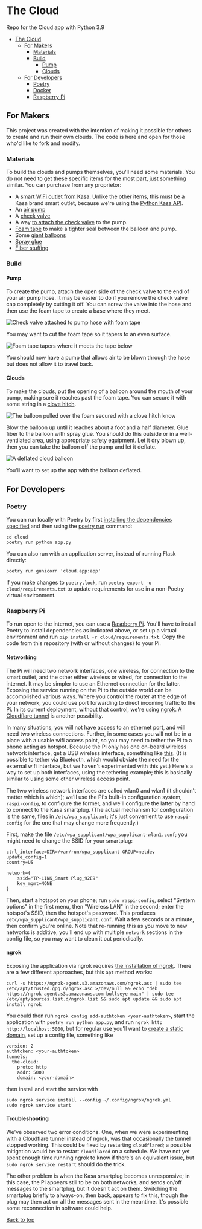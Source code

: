 # The Cloud
Repo for the Cloud app with Python 3.9

- [The Cloud](#the-cloud)
  - [For Makers](#for-makers)
    - [Materials](#materials)
    - [Build](#build)
      - [Pump](#pump)
      - [Clouds](#clouds)
  - [For Developers](#for-developers)
    - [Poetry](#poetry)
    - [Docker](#docker)
    - [Raspberry Pi](#raspberry-pi)

## For Makers

This project was created with the intention of making it possible for others to create and run their own clouds. The code is here and open for those who'd like to fork and modify.

### Materials

To build the clouds and pumps themselves, you'll need some materials. You do not need to get these specific items for the most part, just something similar. You can purchase from any proprietor:

* A [smart WiFi outlet from Kasa](https://www.amazon.com/gp/product/B091FXH2FR/ref=ppx_yo_dt_b_asin_title_o05_s00?ie=UTF8&th=1). Unlike the other items, this must be a Kasa brand smart outlet, because we're using the [Python Kasa API](https://github.com/python-kasa/python-kasa).
* An [air pump](https://www.coleman.com/sleeping-bags-beds/airbeds-pumps/quickpump-120v-pump-with-extension-hose/SAP_2000021141.html)
* A [check valve](https://www.amazon.com/gp/product/B092THK2F9/ref=ppx_od_dt_b_asin_title_s00?ie=UTF8&th=1)
* A way [to attach the check valve](https://www.amazon.com/gp/product/B09BHWMSTD/ref=ppx_od_dt_b_asin_title_s00?ie=UTF8&th=1) to the pump.
* [Foam tape](https://www.lowes.com/pd/Frost-King-10-ft-x-3-4-in-Black-Rubber-Foam-Window-Weatherstrip/3047980) to make a tighter seal between the balloon and pump.
* Some [giant balloons](https://www.amazon.com/gp/product/B08233XMST/ref=ppx_yo_dt_b_asin_title_o02_s00?ie=UTF8&th=1)
* [Spray glue](https://www.michaels.com/product/scotch-super-77-multipurpose-spray-adhesive-10218960)
* [Fiber stuffing](https://www.michaels.com/product/supreme-fiber-fill-by-loops-threads-10436592)

### Build

#### Pump
To create the pump, attach the open side of the check valve to the end of your air pump hose. It may be easier to do if you remove the check valve cap completely by cutting it off. You can screw the valve into the hose and then use the foam tape to create a base where they meet.

![Check valve attached to pump hose with foam tape](cloud/static/images/check-valve.JPG)

You may want to cut the foam tape so it tapers to an even surface.

![Foam tape tapers where it meets the tape below](cloud/static/images/tapered-foam.JPG)

You should now have a pump that allows air to be blown through the hose but does not allow it to travel back.

#### Clouds

To make the clouds, put the opening of a balloon around the mouth of your pump, making sure it reaches past the foam tape. You can secure it with some string in a [clove hitch](https://www.netknots.com/rope_knots/clove-hitch).

![The balloon pulled over the foam secured with a clove hitch know](cloud/static/images/balloon-attached.jpg)

Blow the balloon up until it reaches about a foot and a half diameter. Glue fiber to the balloon with spray glue. You should do this outside or in a well-ventilated area, using appropriate safety equipment. Let it dry blown up, then you can take the balloon off the pump and let it deflate.

![A deflated cloud balloon](cloud/static/images/deflated-cloud.JPG)

You'll want to set up the app with the balloon deflated.

## For Developers

### Poetry
You can run locally with Poetry by first [installing the dependencies specified](https://python-poetry.org/docs/basic-usage/#installing-dependencies) and then using the [poetry run](https://python-poetry.org/docs/basic-usage/#using-poetry-run) command:

```
cd cloud
poetry run python app.py
```

You can also run with an application server, instead of running Flask directly:

```
poetry run gunicorn 'cloud.app:app'
```

If you make changes to `poetry.lock`, run `poetry export -o cloud/requirements.txt` to update requirements for use in a non-Poetry virtual environment.

### Raspberry Pi

To run open to the internet, you can use a [Raspberry Pi](https://www.raspberrypi.org). You'll have to install Poetry to install dependencies as indicated above, or set up a virtual environment and run `pip install -r cloud/requirements.txt`. Copy the code from this repository (with or without changes) to your Pi.

#### Networking

The Pi will need two network interfaces, one wireless, for connection to the smart outlet, and the other either wireless or wired, for connection to the internet. It may be simpler to use an Ethernet connection for the latter. Exposing the service running on the Pi to the outside world can be accomplished various ways. Where you control the router at the edge of your network, you could use port forwarding to direct incoming traffic to the Pi. In its current deployment, without that control, we're using [ngrok](https://ngrok.com/). A [Cloudflare tunnel](#cloudflare-tunnel) is another possibility.

In many situations, you will not have access to an ethernet port, and will need two wireless connections. Further, in some cases you will not be in a place with a usable wifi access point, so you may need to tether the Pi to a phone acting as hotspot. Because the Pi only has one on-board wireless network interface, get a USB wireless interface, something like [this](https://www.adafruit.com/product/1012). (It is possible to tether via Bluetooth, which would obviate the need for the external wifi interface, but we haven't experimented with this yet.) Here's a way to set up both interfaces, using the tethering example; this is basically similar to using some other wireless access point.

The two wireless network interfaces are called wlan0 and wlan1 (it shouldn't matter which is which); we'll use the Pi's built-in configuration system, `raspi-config`, to configure the former, and we'll configure the latter by hand to connect to the Kasa smartplug. (The actual mechanism for configuration is the same, files in `/etc/wpa_supplicant`; it's just convenient to use `raspi-config` for the one that may change more frequently.)

First, make the file `/etc/wpa_supplicant/wpa_supplicant-wlan1.conf`; you might need to change the SSID for your smartplug:

```
ctrl_interface=DIR=/var/run/wpa_supplicant GROUP=netdev
update_config=1
country=US

network={
    ssid="TP-LINK_Smart Plug_92E9"
    key_mgmt=NONE
}
```

Then, start a hotspot on your phone; run `sudo raspi-config`, select "System options" in the first menu, then "Wireless LAN" in the second; enter the hotspot's SSID, then the hotspot's password. This produces `/etc/wpa_supplicant/wpa_supplicant.conf`. Wait a few seconds or a minute, then confirm you're online. Note that re-running this as you move to new networks is additive; you'll end up with multiple `network` sections in the config file, so you may want to clean it out periodically.

#### ngrok

Exposing the application via ngrok requires [the installation of ngrok](https://dashboard.ngrok.com/get-started/setup/raspberrypi). There are a few different approaches, but this `apt` method works:

```
curl -s https://ngrok-agent.s3.amazonaws.com/ngrok.asc | sudo tee /etc/apt/trusted.gpg.d/ngrok.asc >/dev/null && echo "deb https://ngrok-agent.s3.amazonaws.com bullseye main" | sudo tee /etc/apt/sources.list.d/ngrok.list && sudo apt update && sudo apt install ngrok
```

You could then run `ngrok config add-authtoken <your-authtoken>`, start the application with `poetry run python app.py`, and run `ngrok http http://localhost:5000`, but for regular use you'll want to [create a static domain](https://dashboard.ngrok.com/cloud-edge/domains), set up a config file, something like

```
version: 2
authtoken: <your-authtoken>
tunnels:
  the-cloud:
    proto: http
    addr: 5000
    domain: <your-domain>
```

then install and start the service with

```
sudo ngrok service install --config ~/.config/ngrok/ngrok.yml
sudo ngrok service start
```

#### Troubleshooting

We've observed two error conditions. One, when we were experimenting with a Cloudflare tunnel instead of ngrok, was that occasionally the tunnel stopped working. This could be fixed by restarting `cloudflared`; a possible mitigation would be to restart `cloudflared` on a schedule. We have not yet spent enough time running ngrok to know if there's an equivalent issue, but `sudo ngrok service restart` should do the trick.

The other problem is when the Kasa smartplug becomes unresponsive; in this case, the Pi appears still to be on both networks, and sends on/off messages to the smartplug, but it doesn't act on them. Switching the smartplug briefly to always-on, then back, appears to fix this, though the plug may then act on all the messages sent in the meantime. It's possible some reconnection in software could help.

[Back to top](#the-cloud)
